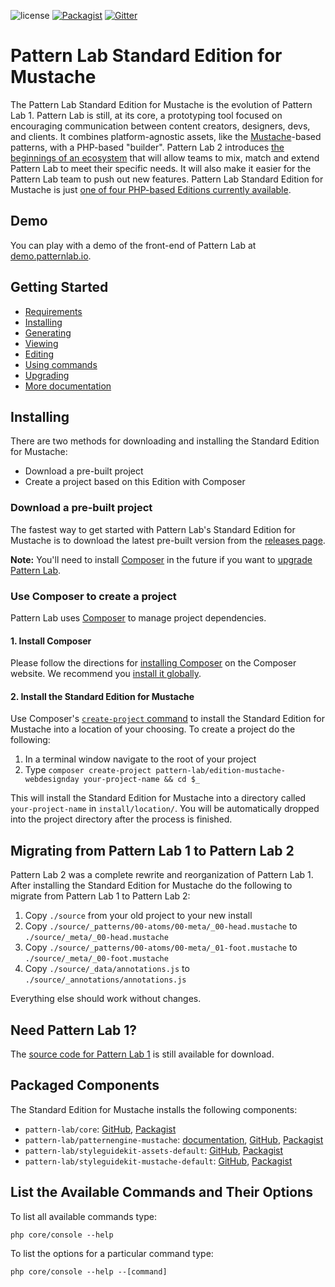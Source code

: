![license](https://img.shields.io/github/license/pattern-lab/patternlab-php.svg)
[![Packagist](https://img.shields.io/packagist/v/pattern-lab/edition-mustache-standard.svg)](https://packagist.org/packages/pattern-lab/edition-mustache-standard) [![Gitter](https://img.shields.io/gitter/room/pattern-lab/php.svg)](https://gitter.im/pattern-lab/php)

# Pattern Lab Standard Edition for Mustache

The Pattern Lab Standard Edition for Mustache is the evolution of Pattern Lab 1. Pattern Lab is still, at its core, a prototyping tool focused on encouraging communication between content creators, designers, devs, and clients. It combines platform-agnostic assets, like the [Mustache](http://mustache.github.io/)-based patterns, with a PHP-based "builder". Pattern Lab 2 introduces [the beginnings of an ecosystem](http://patternlab.io/docs/advanced-ecosystem-overview.html) that will allow teams to mix, match and extend Pattern Lab to meet their specific needs. It will also make it easier for the Pattern Lab team to push out new features. Pattern Lab Standard Edition for Mustache is just [one of four PHP-based Editions currently available](http://patternlab.io/docs/installation.html).

## Demo

You can play with a demo of the front-end of Pattern Lab at [demo.patternlab.io](http://demo.patternlab.io).

## Getting Started

* [Requirements](http://patternlab.io/docs/requirements.html)
* [Installing](#installing)
* [Generating](http://patternlab.io/docs/first-run.html)
* [Viewing](http://patternlab.io/docs/viewing-patterns.html)
* [Editing](http://patternlab.io/docs/editing-source-files.html)
* [Using commands](http://patternlab.io/docs/command-line.html)
* [Upgrading](http://patternlab.io/docs/upgrading.html)
* [More documentation](http://patternlab.io/docs/)

## Installing

There are two methods for downloading and installing the Standard Edition for Mustache:

* Download a pre-built project
* Create a project based on this Edition with Composer

### Download a pre-built project

The fastest way to get started with Pattern Lab's Standard Edition for Mustache is to download the latest pre-built version from the [releases page](https://github.com/pattern-lab/patternlab-php/releases/latest).

**Note:** You'll need to install [Composer](https://getcomposer.org/) in the future if you want to [upgrade Pattern Lab](http://patternlab.io/docs/upgrading.html).

### Use Composer to create a project

Pattern Lab uses [Composer](https://getcomposer.org/) to manage project dependencies.

#### 1. Install Composer

Please follow the directions for [installing Composer](https://getcomposer.org/doc/00-intro.md#installation-linux-unix-osx) on the Composer website. We recommend you [install it globally](https://getcomposer.org/doc/00-intro.md#globally).

#### 2. Install the Standard Edition for Mustache

Use Composer's [`create-project` command](https://getcomposer.org/doc/03-cli.md#create-project) to install the Standard Edition for Mustache into a location of your choosing. To create a project do the following:

1. In a terminal window navigate to the root of your project
2. Type `composer create-project pattern-lab/edition-mustache-webdesignday your-project-name && cd $_`

This will install the Standard Edition for Mustache into a directory called `your-project-name` in `install/location/`. You will be automatically dropped into the project directory after the process is finished.

## Migrating from Pattern Lab 1 to Pattern Lab 2

Pattern Lab 2 was a complete rewrite and reorganization of Pattern Lab 1. After installing the Standard Edition for Mustache do the following to migrate from Pattern Lab 1 to Pattern Lab 2:

1. Copy `./source` from your old project to your new install
2. Copy `./source/_patterns/00-atoms/00-meta/_00-head.mustache` to `./source/_meta/_00-head.mustache`
3. Copy `./source/_patterns/00-atoms/00-meta/_01-foot.mustache` to `./source/_meta/_00-foot.mustache`
4. Copy `./source/_data/annotations.js` to `./source/_annotations/annotations.js`

Everything else should work without changes.

## Need Pattern Lab 1?

The [source code for Pattern Lab 1](https://github.com/pattern-lab/patternlab-php/releases/tag/v1.1.0) is still available for download.

## Packaged Components

The Standard Edition for Mustache installs the following components:

* `pattern-lab/core`: [GitHub](https://github.com/pattern-lab/patternlab-php-core), [Packagist](https://packagist.org/packages/pattern-lab/core)
* `pattern-lab/patternengine-mustache`: [documentation](https://github.com/pattern-lab/patternengine-php-mustache#mustache-patternengine-for-pattern-lab-php), [GitHub](https://github.com/pattern-lab/patternengine-php-mustache), [Packagist](https://packagist.org/packages/pattern-lab/patternengine-mustache)
* `pattern-lab/styleguidekit-assets-default`: [GitHub](https://github.com/pattern-lab/styleguidekit-assets-default), [Packagist](https://packagist.org/packages/pattern-lab/styleguidekit-assets-default)
* `pattern-lab/styleguidekit-mustache-default`: [GitHub](https://github.com/pattern-lab/styleguidekit-mustache-default), [Packagist](https://packagist.org/packages/pattern-lab/styleguidekit-mustache-default)

## List the Available Commands and Their Options

To list all available commands type:

    php core/console --help

To list the options for a particular command type:

    php core/console --help --[command]

